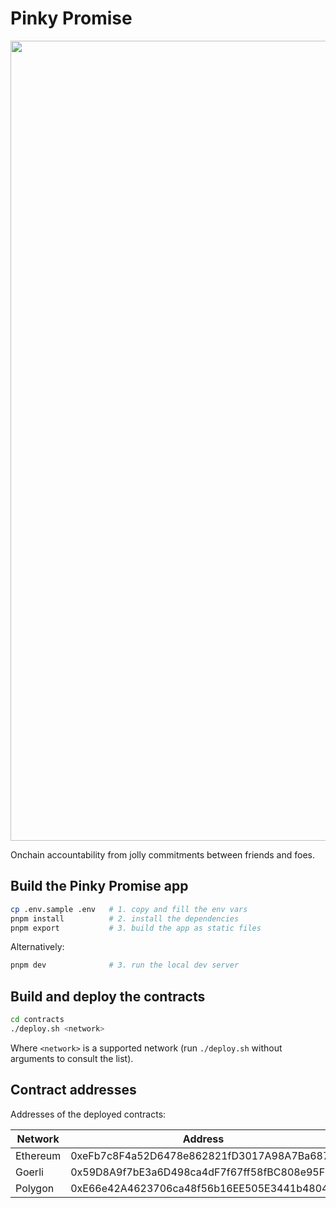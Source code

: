 # Pinky Promise

<img width="1280" alt="" src="https://user-images.githubusercontent.com/36158/230962408-53a87e1e-8bf1-4ca8-bb56-76c8f7819d7f.png">

Onchain accountability from jolly commitments between friends and foes.

## Build the Pinky Promise app

```sh
cp .env.sample .env   # 1. copy and fill the env vars
pnpm install          # 2. install the dependencies
pnpm export           # 3. build the app as static files
```

Alternatively:

```sh
pnpm dev              # 3. run the local dev server
```

## Build and deploy the contracts

```sh
cd contracts
./deploy.sh <network>
```

Where `<network>` is a supported network (run `./deploy.sh` without arguments to consult the list).

## Contract addresses

Addresses of the deployed contracts:

| Network  | Address                                    |
| -------- | ------------------------------------------ |
| Ethereum | 0xeFb7c8F4a52D6478e862821fD3017A98A7Ba6877 |
| Goerli   | 0x59D8A9f7bE3a6D498ca4dF7f67ff58fBC808e95F |
| Polygon  | 0xE66e42A4623706ca48f56b16EE505E3441b48049 |
